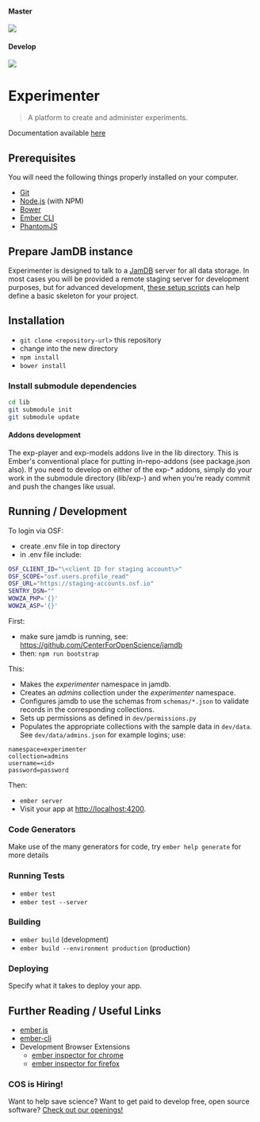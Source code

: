 #### Master

![](https://travis-ci.org/CenterForOpenScience/experimenter.svg?branch=master)

#### Develop

![](https://travis-ci.org/CenterForOpenScience/experimenter.svg?branch=develop)

# Experimenter

> A platform to create and administer experiments.

Documentation available [here](http://experimenter.readthedocs.org/en/latest/)

## Prerequisites

You will need the following things properly installed on your computer.

* [Git](http://git-scm.com/)
* [Node.js](http://nodejs.org/) (with NPM)
* [Bower](http://bower.io/)
* [Ember CLI](http://www.ember-cli.com/)
* [PhantomJS](http://phantomjs.org/)

## Prepare JamDB instance
Experimenter is designed to talk to a [JamDB](https://github.com/CenterForOpenScience/jamdb) server for all 
data storage. In most cases you will be provided a remote staging server for development purposes, but for advanced 
development, [these setup scripts](https://github.com/samchrisinger/jam-setup) can help define a basic skeleton for 
your project.

## Installation

* `git clone <repository-url>` this repository
* change into the new directory
* `npm install`
* `bower install`

### Install submodule dependencies

```bash
cd lib
git submodule init
git submodule update
```

#### Addons development

The exp-player and exp-models addons live in the lib directory. This is Ember's conventional place
for putting in-repo-addons (see package.json also). If you need to develop on either of the exp-*
addons, simply do your work in the submodule directory (lib/exp-<name>) and when you're ready commit
and push the changes like usual.


## Running / Development

To login via OSF:
* create .env file in top directory
* in .env file include:
```bash
OSF_CLIENT_ID="\<client ID for staging account\>"
OSF_SCOPE="osf.users.profile_read"
OSF_URL="https://staging-accounts.osf.io"
SENTRY_DSN=""
WOWZA_PHP='{}'
WOWZA_ASP='{}'
```

First:
* make sure jamdb is running, see: https://github.com/CenterForOpenScience/jamdb
* then: `npm run bootstrap`

This:
- Makes the _experimenter_ namespace in jamdb.
- Creates an _admins_ collection under the _experimenter_ namespace.
- Configures jamdb to use the schemas from `schemas/*.json` to validate records in the corresponding collections.
- Sets up permissions as defined in `dev/permissions.py`
- Populates the appropriate collections with the sample data in `dev/data`. See `dev/data/admins.json` for example logins; use:
```
namespace=experimenter
collection=admins
username=<id>
password=password
```

Then:
* `ember server`
* Visit your app at [http://localhost:4200](http://localhost:4200).

### Code Generators

Make use of the many generators for code, try `ember help generate` for more details

### Running Tests

* `ember test`
* `ember test --server`

### Building

* `ember build` (development)
* `ember build --environment production` (production)

### Deploying

Specify what it takes to deploy your app.

## Further Reading / Useful Links

* [ember.js](http://emberjs.com/)
* [ember-cli](http://www.ember-cli.com/)
* Development Browser Extensions
  * [ember inspector for chrome](https://chrome.google.com/webstore/detail/ember-inspector/bmdblncegkenkacieihfhpjfppoconhi)
  * [ember inspector for firefox](https://addons.mozilla.org/en-US/firefox/addon/ember-inspector/)

### COS is Hiring!

Want to help save science? Want to get paid to develop free, open source software? [Check out our openings!](http://cos.io/jobs) 
